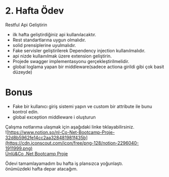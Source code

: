 # 2. Hafta Ödev
Restful Api Geliştirin
- ilk hafta geliştirdiğiniz api kullanılacaktır.
- Rest standartlarına uygun olmalıdır.
- solid prensiplerine uyulmalıdır.
- Fake servisler geliştirilerek Dependency injection kullanılmalıdır.
- api nizde kullaınılmak üzere extension geliştirin.
- Projede swagger implementasyonu gerçekleştirilmelidir.
- global loglama yapan bir middleware(sadece actiona girildi gibi çok basit düzeyde)
# Bonus
- Fake bir kullanıcı giriş sistemi yapın ve custom bir attribute ile bunu kontrol edin.
- global exception middleware i oluşturun  
 
 

Çalışma notlarıma ulaşmak için aşağıdaki linke tıklayabilirsiniz.  
![https://www.notion.so/nl-Co-Net-Bootcamp-Proje-32d8b5962fe14cc2aa328481981f435b](https://cdn.iconscout.com/icon/free/png-128/notion-2296040-1911999.png)  
[Ünlü&Co .Net Bootcamp Proje](https://www.notion.so/nl-Co-Net-Bootcamp-Proje-32d8b5962fe14cc2aa328481981f435b)
  
Ödevi tamamlayamadım bu hafta iş plansızca yoğunlaştı.   
önümüzdeki hafta depar atacağım.